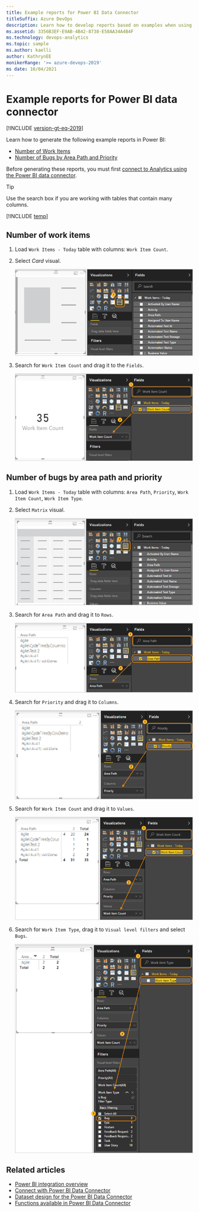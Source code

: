 ```yaml
---
title: Example reports for Power BI Data Connector
titleSuffix: Azure DevOps   
description: Learn how to develop reports based on examples when using the Power BI Data Connector and Analytics for Azure DevOps.
ms.assetid: 3356B3EF-E9AB-4B42-8738-E58AA34A4B4F
ms.technology: devops-analytics
ms.topic: sample
ms.author: kaelli
author: KathrynEE
monikerRange: '>= azure-devops-2019'
ms date: 10/04/2021
---
```


# Example reports for Power BI data connector

[!INCLUDE [version-gt-eq-2019](../../includes/version-gt-eq-2019.md)]

Learn how to generate the following example reports in Power BI: 

- [Number of Work Items](#number-of-work-items)  
- [Number of Bugs by Area Path and Priority](#number-of-bugs-by-area-path-and-priority)  

Before generating these reports, you must first [connect to Analytics using the Power BI data connector](data-connector-connect.md). 

> [!TIP]  
> Use the search box if you are working with tables that contain many columns.

[!INCLUDE [temp](./includes/prerequisites-power-bi.md)]

<a id="number-of-work-items" />

## Number of work items

1. Load `Work Items - Today` table with columns: `Work Item Count`.  

2. Select *Card* visual.  

	![Power BI Visualizations, choose Card visual](./media/data-connector-recipes-count-1.png)  

3. Search for `Work Item Count` and drag it to the `Fields`.

	![Power BI, Filter for Work Item Count, add to fields](./media/data-connector-recipes-count-2.png)  

<a id="number-of-bugs-by-area-path-and-priority" />

## Number of bugs by area path and priority

1. Load `Work Items - Today` table with columns: `Area Path`, `Priority`, `Work Item Count`, `Work Item Type`.  

2. Select `Matrix` visual.  

	![Power BI Visualizations, choose Matrix visual](./media/data-connector-recipes-number-of-bugs-by-area-path-and-priority-1.png)

3. Search for `Area Path` and drag it to `Rows`.

	![Power BI, Add Area Path to Rows](./media/data-connector-recipes-number-of-bugs-by-area-path-and-priority-2.png)

4. Search for `Priority` and drag it to `Columns`.

	![Power BI, add Priority to Columns](./media/data-connector-recipes-number-of-bugs-by-area-path-and-priority-3.png)

5. Search for `Work Item Count` and drag it to `Values`.

	![Power BI, add Work Item Count to Values](./media/data-connector-recipes-number-of-bugs-by-area-path-and-priority-4.png)

6. Search for `Work Item Type`, drag it to `Visual level filters` and select `Bugs`.

	![Power BI, Add Work Item Type to Visual Level Filters, Filter on Bug](./media/data-connector-recipes-number-of-bugs-by-area-path-and-priority-5.png)

## Related articles 

- [Power BI integration overview](overview.md) 
- [Connect with Power BI Data Connector](./data-connector-connect.md)
- [Dataset design for the Power BI Data Connector](data-connector-dataset.md) 
- [Functions available in Power BI Data Connector](data-connector-functions.md) 
